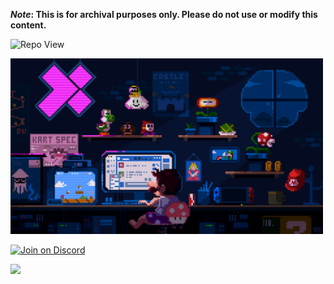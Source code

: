 <strong>*Note*: This is for archival purposes only. Please do not use or modify this content.</strong>

![Repo View](https://komarev.com/ghpvc/?username=aayushx402&style=for-the-badge&color=blueviolet)

<img src='https://github.com/harilvfs/assets/blob/main/github-gifs/mario.gif' width="500">
  
[![Join on Discord](https://discord.com/api/guilds/757266205408100413/widget.png?style=shield)](https://discord.gg/TAaVXT95)

<a href="https://www.twitch.tv/aayushchalese">
    <img src="https://img.shields.io/badge/Twitch-Follow-9146FF?style=for-the-badge&logo=twitch&logoColor=white" />
</a>

